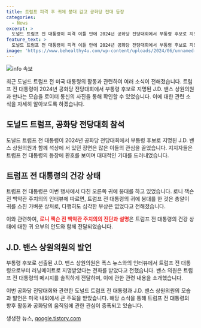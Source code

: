 ```yaml
---
title: 트럼프 피격 후 귀에 붕대 감고 공화당 전대 등장
categories:
  - News
excerpt: >
  도널드 트럼프 전 대통령이 피격 이틀 만에 2024년 공화당 전당대회에서 부통령 후보로 지명된 J.D. 밴스 상원의원과 함께 나타났다. 트럼프는 지지자들과 함께 등장하며 강한 의지를 보였고, 밴스 의원은 트럼프로부터 러닝메이트로 선택됐다고 밝혀졌다. 이날 트럼프 전 대통령은 상처를 의학적으로 진단받고 붕대를 감았는데, 상처가 심각하지 않다는 설명이 나왔다.
feature_text: >
  도널드 트럼프 전 대통령이 피격 이틀 만에 2024년 공화당 전당대회에서 부통령 후보로 지명된 J.D. 밴스 상원의원과 함께 나타났다. 트럼프는 지지자들과 함께 등장하며 강한 의지를 보였고, 밴스 의원은 트럼프로부터 러닝메이트로 선택됐다고 밝혀졌다. 이날 트럼프 전 대통령은 상처를 의학적으로 진단받고 붕대를 감았는데, 상처가 심각하지 않다는 설명이 나왔다.
image: 'https://www.behealthy4u.com/wp-content/uploads/2024/06/unnamed-file.png'
---
```


<p><img src="https://www.behealthy4u.com/wp-content/uploads/2024/06/unnamed-file.png" alt="info 속보" /></p>

<p>최근 도널드 트럼프 전 미국 대통령의 활동과 관련하여 여러 소식이 전해졌습니다. 트럼프 전 대통령이 2024년 공화당 전당대회에서 부통령 후보로 지명된 J.D. 밴스 상원의원과 만나는 모습을 로이터 통신의 사진을 통해 확인할 수 있었습니다. 이에 대한 관련 소식을 자세히 알아보도록 하겠습니다.</p>

<h2 data-ke-size="size26">도널드 트럼프, 공화당 전당대회 참석</h2>

<p>도널드 트럼프 전 대통령이 2024년 공화당 전당대회에서 부통령 후보로 지명된 J.D. 밴스 상원의원과 함께 석상에 서 있던 장면은 많은 이들의 관심을 끌었습니다. 지지자들은 트럼프 전 대통령의 등장에 환호를 보이며 대대적인 기대를 드러내었습니다.</p>

<h2 data-ke-size="size26">트럼프 전 대통령의 건강 상태</h2>

<p>트럼프 전 대통령은 이번 행사에서 다친 오른쪽 귀에 붕대를 하고 있었습니다. 로니 잭슨 전 백악관 주치의의 인터뷰에 따르면, 트럼프 전 대통령의 귀에 붕대를 한 것은 총알이 귀를 스친 가벼운 상처로, 다행히도 심각한 부상은 없었다고 전해졌습니다.</p>

<p>이와 관련하여, <b><span style="color: #ee2323;">로니 잭슨 전 백악관 주치의의 진단과 설명</span></b>은 트럼프 전 대통령의 건강 상태에 대한 귀 요부의 안도와 함께 전달되었습니다.</p>

<h2 data-ke-size="size26">J.D. 밴스 상원의원의 발언</h2>

<p>부통령 후보로 선출된 J.D. 밴스 상원의원은 폭스 뉴스와의 인터뷰에서 트럼프 전 대통령으로부터 러닝메이트로 지명받았다는 전화를 받았다고 전했습니다. 밴스 의원은 트럼프 전 대통령의 메시지를 솔직하게 전달하며, 이에 관한 관련 내용을 소개했습니다.</p>

<p>이번 공화당 전당대회와 관련한 도널드 트럼프 전 대통령과 J.D. 밴스 상원의원의 모습과 발언은 미국 내외에서 큰 주목을 받았습니다. 해당 소식을 통해 트럼프 전 대통령의 향후 활동과 공화당의 움직임에 관한 관심이 증폭되고 있습니다.</p>
생생한 뉴스, <a href="https://qoogle.tistory.com" rel="dofollow">qoogle.tistory.com</a>


